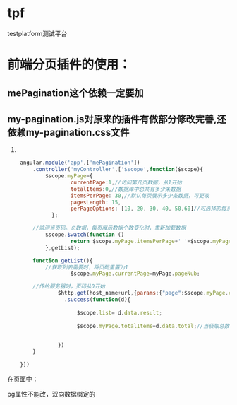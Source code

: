 # tpf
testplatform测试平台



# 前端分页插件的使用：
## mePagination这个依赖一定要加
## my-pagination.js对原来的插件有做部分修改完善,还依赖my-pagination.css文件
1.
```javascript
    angular.module('app',['mePagination'])
	    .controller('myController',['$scope',function($scope){
		    $scope.myPage={
            		currentPage:1,//访问第几页数据，从1开始
            		totalItems:0,//数据库中总共有多少条数据
            		itemsPerPage: 30,//默认每页展示多少条数据，可更改
            		pagesLength: 15,
            		perPageOptions: [10, 20, 30, 40, 50,60]//可选择的每页展示多少条数据
        	  };

		//监测当页码。总数据，每页展示数据个数变化时，重新加载数据
         	$scope.$watch(function () 
             		return $scope.myPage.itemsPerPage+' '+$scope.myPage.currentPage+' '+				$scope.myPage.totalItems;
         	},getList);

		function getList(){
			//获取列表需要时，将页码重置为1
            		$scope.myPage.currentPage=myPage.pageNub;

		//传给服务器时，页码从0开始
            	$http.get(host_name+url,{params:{"page":$scope.myPage.currentPage-1,"limit":$scope.myPage.itemsPerPage,'}})
                  .success(function(d){
                  
                      $scope.list= d.data.result;
                   
                      $scope.myPage.totalItems=d.data.total;//当获取总数据后，修改默认值
                   

                })
        }

	}])
```
在页面中：
<div ng-if="myPage.totalItems" my-pagination pg="myPage"></div>

pg属性不能改，双向数据绑定的
